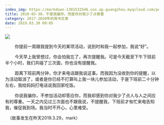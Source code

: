 ```yaml
---
index_img: https://markdown-1301532546.cos.ap-guangzhou.myqcloud.com/peipei_blog/20210921144139.jpeg
title: 2019-03-30，不是我骗你，而是你对我少了点尊重
category: 2017-2020年的简书文章
date: 2019.03.30 09:05
---
```


![](https://markdown-1301532546.cos.ap-guangzhou.myqcloud.com/peipei_blog/20210921144139.jpeg)  



  

        你提前一周跟我提到今天的某项活动，说到时和我一起参加，我说“好”。  

        今天早上我曾想过，你会怕我忘了，再次提醒我。可是今天截至下午下班前半个小时，我们共碰了三次面，你也没有提醒我。  

        距离下班前两分钟，你才来电话跟我说这事。而我因为没收到你的提醒，以为活动取消了，或者是你已经不打算叫上我一块儿参加活动，于是下班前二十分钟左右，我给妈妈打电话说我回家吃饭。  

        你说我骗你，不参加活动却答应你，而我却感到你对我少了点人与人之间应有的尊重。一天之内见过三次面也不跟我说，不提醒我，下班前才匆忙来电告知我，催促我到场。我当时不开心，心里难受。

  （故事发生在昨天2019.3.29，mark）
